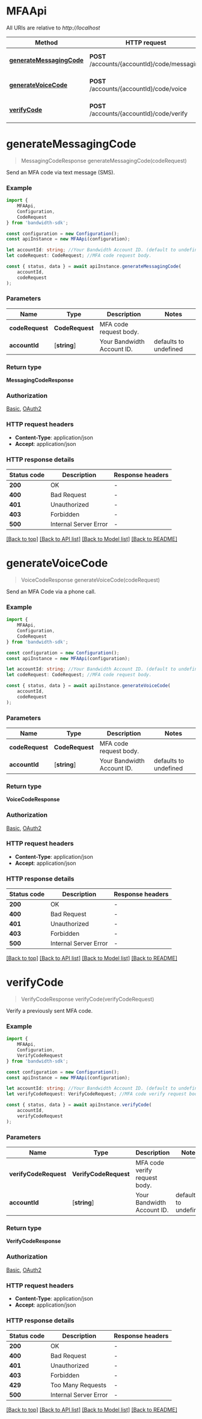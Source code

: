 # MFAApi

All URIs are relative to *http://localhost*

|Method | HTTP request | Description|
|------------- | ------------- | -------------|
|[**generateMessagingCode**](#generatemessagingcode) | **POST** /accounts/{accountId}/code/messaging | Messaging Authentication Code|
|[**generateVoiceCode**](#generatevoicecode) | **POST** /accounts/{accountId}/code/voice | Voice Authentication Code|
|[**verifyCode**](#verifycode) | **POST** /accounts/{accountId}/code/verify | Verify Authentication Code|

# **generateMessagingCode**
> MessagingCodeResponse generateMessagingCode(codeRequest)

Send an MFA code via text message (SMS).

### Example

```typescript
import {
    MFAApi,
    Configuration,
    CodeRequest
} from 'bandwidth-sdk';

const configuration = new Configuration();
const apiInstance = new MFAApi(configuration);

let accountId: string; //Your Bandwidth Account ID. (default to undefined)
let codeRequest: CodeRequest; //MFA code request body.

const { status, data } = await apiInstance.generateMessagingCode(
    accountId,
    codeRequest
);
```

### Parameters

|Name | Type | Description  | Notes|
|------------- | ------------- | ------------- | -------------|
| **codeRequest** | **CodeRequest**| MFA code request body. | |
| **accountId** | [**string**] | Your Bandwidth Account ID. | defaults to undefined|


### Return type

**MessagingCodeResponse**

### Authorization

[Basic](../README.md#Basic), [OAuth2](../README.md#OAuth2)

### HTTP request headers

 - **Content-Type**: application/json
 - **Accept**: application/json


### HTTP response details
| Status code | Description | Response headers |
|-------------|-------------|------------------|
|**200** | OK |  -  |
|**400** | Bad Request |  -  |
|**401** | Unauthorized |  -  |
|**403** | Forbidden |  -  |
|**500** | Internal Server Error |  -  |

[[Back to top]](#) [[Back to API list]](../README.md#documentation-for-api-endpoints) [[Back to Model list]](../README.md#documentation-for-models) [[Back to README]](../README.md)

# **generateVoiceCode**
> VoiceCodeResponse generateVoiceCode(codeRequest)

Send an MFA Code via a phone call.

### Example

```typescript
import {
    MFAApi,
    Configuration,
    CodeRequest
} from 'bandwidth-sdk';

const configuration = new Configuration();
const apiInstance = new MFAApi(configuration);

let accountId: string; //Your Bandwidth Account ID. (default to undefined)
let codeRequest: CodeRequest; //MFA code request body.

const { status, data } = await apiInstance.generateVoiceCode(
    accountId,
    codeRequest
);
```

### Parameters

|Name | Type | Description  | Notes|
|------------- | ------------- | ------------- | -------------|
| **codeRequest** | **CodeRequest**| MFA code request body. | |
| **accountId** | [**string**] | Your Bandwidth Account ID. | defaults to undefined|


### Return type

**VoiceCodeResponse**

### Authorization

[Basic](../README.md#Basic), [OAuth2](../README.md#OAuth2)

### HTTP request headers

 - **Content-Type**: application/json
 - **Accept**: application/json


### HTTP response details
| Status code | Description | Response headers |
|-------------|-------------|------------------|
|**200** | OK |  -  |
|**400** | Bad Request |  -  |
|**401** | Unauthorized |  -  |
|**403** | Forbidden |  -  |
|**500** | Internal Server Error |  -  |

[[Back to top]](#) [[Back to API list]](../README.md#documentation-for-api-endpoints) [[Back to Model list]](../README.md#documentation-for-models) [[Back to README]](../README.md)

# **verifyCode**
> VerifyCodeResponse verifyCode(verifyCodeRequest)

Verify a previously sent MFA code.

### Example

```typescript
import {
    MFAApi,
    Configuration,
    VerifyCodeRequest
} from 'bandwidth-sdk';

const configuration = new Configuration();
const apiInstance = new MFAApi(configuration);

let accountId: string; //Your Bandwidth Account ID. (default to undefined)
let verifyCodeRequest: VerifyCodeRequest; //MFA code verify request body.

const { status, data } = await apiInstance.verifyCode(
    accountId,
    verifyCodeRequest
);
```

### Parameters

|Name | Type | Description  | Notes|
|------------- | ------------- | ------------- | -------------|
| **verifyCodeRequest** | **VerifyCodeRequest**| MFA code verify request body. | |
| **accountId** | [**string**] | Your Bandwidth Account ID. | defaults to undefined|


### Return type

**VerifyCodeResponse**

### Authorization

[Basic](../README.md#Basic), [OAuth2](../README.md#OAuth2)

### HTTP request headers

 - **Content-Type**: application/json
 - **Accept**: application/json


### HTTP response details
| Status code | Description | Response headers |
|-------------|-------------|------------------|
|**200** | OK |  -  |
|**400** | Bad Request |  -  |
|**401** | Unauthorized |  -  |
|**403** | Forbidden |  -  |
|**429** | Too Many Requests |  -  |
|**500** | Internal Server Error |  -  |

[[Back to top]](#) [[Back to API list]](../README.md#documentation-for-api-endpoints) [[Back to Model list]](../README.md#documentation-for-models) [[Back to README]](../README.md)

